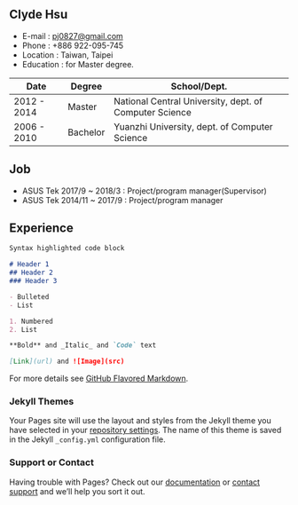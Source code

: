 ## Clyde Hsu

- E-mail : pj0827@gmail.com
- Phone : +886 922-095-745
- Location : Taiwan, Taipei
- Education :  for Master degree.

Date | Degree | School/Dept.
------------ | ------------- | -------------
2012 - 2014 | Master | National Central University, dept. of Computer Science
2006 - 2010 | Bachelor | Yuanzhi University, dept. of Computer Science


## Job

- ASUS Tek 2017/9 ~ 2018/3 : Project/program manager(Supervisor)
- ASUS Tek 2014/11 ~ 2017/9 : Project/program manager

## Experience

```markdown
Syntax highlighted code block

# Header 1
## Header 2
### Header 3

- Bulleted
- List

1. Numbered
2. List

**Bold** and _Italic_ and `Code` text

[Link](url) and ![Image](src)
```

For more details see [GitHub Flavored Markdown](https://guides.github.com/features/mastering-markdown/).

### Jekyll Themes

Your Pages site will use the layout and styles from the Jekyll theme you have selected in your [repository settings](https://github.com/ClydeHsu/ClydeHsu.github.io/settings). The name of this theme is saved in the Jekyll `_config.yml` configuration file.

### Support or Contact

Having trouble with Pages? Check out our [documentation](https://help.github.com/categories/github-pages-basics/) or [contact support](https://github.com/contact) and we’ll help you sort it out.
